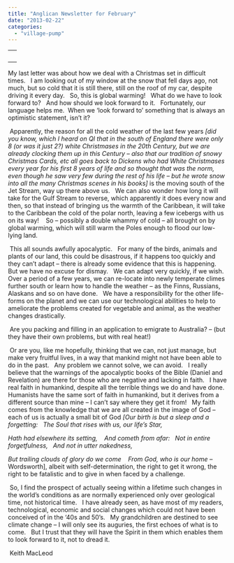 ```yaml
---
title: "Anglican Newsletter for February"
date: "2013-02-22"
categories: 
  - "village-pump"
---
```


<table width="100%" cellspacing="0" cellpadding="0"><tbody><tr><td><div><div></div>&nbsp;<div></div></div></td></tr></tbody></table>

My last letter was about how we deal with a Christmas set in difficult times.   I am looking out of my window at the snow that fell days ago, not much, but so cold that it is still there, still on the roof of my car, despite driving it every day.   So, this is global warming!   What do we have to look forward to?   And how should we look forward to it.   Fortunately, our language helps me.  When we ‘look forward to’ something that is always an optimistic statement, isn’t it?

 Apparently, the reason for all the cold weather of the last few years _\[did you know, which I heard on QI that in the south of England there were only 8 (or was it just 2?) white Christmases in the 20th Century, but we are already clocking them up in this Century – also that our tradition of snowy Christmas Cards, etc all goes back to Dickens who had White Christmases every year for his first 8 years of life and so thought that was the norm, even though he saw very few during the rest of his life – but he wrote snow into all the many Christmas scenes in his books\]_ is the moving south of the Jet Stream, way up there above us.   We can also wonder how long it will take for the Gulf Stream to reverse, which apparently it does every now and then, so that instead of bringing us the warmth of the Caribbean, it will take to the Caribbean the cold of the polar north, leaving a few icebergs with us on its way!    So – possibly a double whammy of cold – all brought on by global warming, which will still warm the Poles enough to flood our low-lying land.

 This all sounds awfully apocalyptic.   For many of the birds, animals and plants of our land, this could be disastrous, if it happens too quickly and they can’t adapt – there is already some evidence that this is happening.  But we have no excuse for dismay.   We can adapt very quickly, if we wish.   Over a period of a few years, we can re-locate into newly temperate climes further south or learn how to handle the weather – as the Finns, Russians, Alaskans and so on have done.   We have a responsibility for the other life-forms on the planet and we can use our technological abilities to help to ameliorate the problems created for vegetable and animal, as the weather changes drastically.

 Are you packing and filling in an application to emigrate to Australia? – (but they have their own problems, but with real heat!)

 Or are you, like me hopefully, thinking that we can, not just manage, but make very fruitful lives, in a way that mankind might not have been able to do in the past.   Any problem we cannot solve, we can avoid.   I really believe that the warnings of the apocalyptic books of the Bible (Daniel and Revelation) are there for those who are negative and lacking in faith.   I have real faith in humankind, despite all the terrible things we do and have done.   Humanists have the same sort of faith in humankind, but it derives from a different source than mine – I can’t say where they get it from!   My faith comes from the knowledge that we are all created in the image of God – each of us is actually a small bit of God _\[Our birth is but a sleep and a forgetting:   The Soul that rises with us, our life’s Star,_

_Hath had elsewhere its setting,    And cometh from afar:   Not in entire forgetfulness,   And not in utter nakedness,_

_But trailing clouds of glory do we come    From God, who is our home –_ Wordsworth\], albeit with self-determination, the right to get it wrong, the right to be fatalistic and to give in when faced by a challenge.

 So, I find the prospect of actually seeing within a lifetime such changes in the world’s conditions as are normally experienced only over geological time, not historical time.   I have already seen, as have most of my readers, technological, economic and social changes which could not have been conceived of in the ‘40s and 50’s.   My grandchildren are destined to see climate change – I will only see its auguries, the first echoes of what is to come.   But I trust that they will have the Spirit in them which enables them to look forward to it, not to dread it.

 Keith MacLeod
